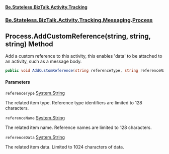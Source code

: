 #### [Be.Stateless.BizTalk.Activity.Tracking](README.md 'README')
### [Be.Stateless.BizTalk.Activity.Tracking.Messaging](Be.Stateless.BizTalk.Activity.Tracking.Messaging.md 'Be.Stateless.BizTalk.Activity.Tracking.Messaging').[Process](Process.md 'Be.Stateless.BizTalk.Activity.Tracking.Messaging.Process')

## Process.AddCustomReference(string, string, string) Method

Add a custom reference to this activity, this enables 'data' to be attached to an activity, such as a message body.

```csharp
public void AddCustomReference(string referenceType, string referenceName, string referenceData);
```
#### Parameters

<a name='Be.Stateless.BizTalk.Activity.Tracking.Messaging.Process.AddCustomReference(string,string,string).referenceType'></a>

`referenceType` [System.String](https://docs.microsoft.com/en-us/dotnet/api/System.String 'System.String')

The related item type. Reference type identifiers are limited to 128 characters.

<a name='Be.Stateless.BizTalk.Activity.Tracking.Messaging.Process.AddCustomReference(string,string,string).referenceName'></a>

`referenceName` [System.String](https://docs.microsoft.com/en-us/dotnet/api/System.String 'System.String')

The related item name. Reference names are limited to 128 characters.

<a name='Be.Stateless.BizTalk.Activity.Tracking.Messaging.Process.AddCustomReference(string,string,string).referenceData'></a>

`referenceData` [System.String](https://docs.microsoft.com/en-us/dotnet/api/System.String 'System.String')

The related item data. Limited to 1024 characters of data.